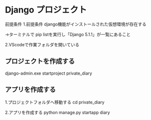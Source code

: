 # Django プロジェクト

前提条件
1.前提条件 django機能がインストールされた仮想環境が存在する

→ターミナルで pip listを実行し「Django 5.1.1」が一覧にあること

2.VScodeで作業フォルダを開いている

## プロジェクトを作成する

django-admin.exe startproject private_diary

## アプリを作成する

1.プロジェクトフォルダへ移動する
cd private_diary

2.アプリを作成する
python manage.py startapp diary